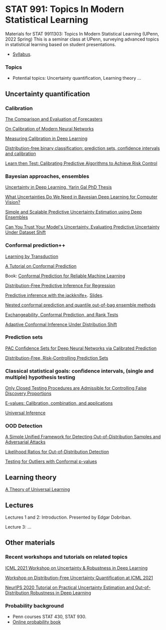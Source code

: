 # STAT 991: Topics In Modern Statistical Learning
Materials for STAT 9911303: Topics In Modern Statistical Learning (UPenn, 2022 Spring)
This is a seminar class at UPenn, surveying advanced topics in statistical learning based on student presentations. 

* [Syllabus](https://github.com/dobriban/Topics-In-Modern-Statistical-Learning/blob/master/Syllabus/stat-991-spring-2022-syllabus.pdf). 


### Topics 

* Potential topics: Uncertainty quantification, Learning theory  ...

## Uncertainty quantification

### Calibration

[The Comparison and Evaluation of Forecasters](https://www.jstor.org/stable/2987588)

[On Calibration of Modern Neural Networks](http://proceedings.mlr.press/v70/guo17a.html)

[Measuring Calibration in Deep Learning](https://arxiv.org/abs/1904.01685)

[Distribution-free binary classification: prediction sets, confidence intervals and calibration](https://arxiv.org/abs/2006.10564)

[Learn then Test: Calibrating Predictive Algorithms to Achieve Risk Control](https://arxiv.org/abs/2110.01052)

### Bayesian approaches, ensembles

[Uncertainty in Deep Learning, Yarin Gal PhD Thesis](https://mlg.eng.cam.ac.uk/yarin/thesis/thesis.pdf)

[What Uncertainties Do We Need in Bayesian Deep Learning for Computer Vision?](https://arxiv.org/abs/1703.04977)

[Simple and Scalable Predictive Uncertainty Estimation using Deep Ensembles](https://arxiv.org/abs/1612.01474)

[Can You Trust Your Model's Uncertainty. Evaluating Predictive Uncertainty Under Dataset Shift](https://arxiv.org/abs/1906.02530)

### Conformal prediction++

[Learning by Transduction](https://arxiv.org/abs/1301.7375)

[A Tutorial on Conformal Prediction](https://www.jmlr.org/papers/v9/shafer08a.html)

Book: [Conformal Prediction for Reliable Machine Learning](https://www.sciencedirect.com/book/9780123985378/conformal-prediction-for-reliable-machine-learning)

[Distribution-Free Predictive Inference For Regression](https://arxiv.org/abs/1604.04173)

[Predictive inference with the jackknife+](https://arxiv.org/abs/1905.02928). [Slides](https://github.com/dobriban/Topics-in-deep-learning/blob/master/Stat%20991%20presentations/Fall%202019/Slides/BarberSlides-whoa-psi-2019.pdf). 

[Nested conformal prediction and quantile out-of-bag ensemble methods](https://arxiv.org/abs/1910.10562)

[Exchangeability, Conformal Prediction, and Rank Tests](https://arxiv.org/abs/2005.06095)

[Adaptive Conformal Inference Under Distribution Shift](https://arxiv.org/abs/2106.00170)

### Prediction sets

[PAC Confidence Sets for Deep Neural Networks via Calibrated Prediction](https://arxiv.org/abs/2001.00106)

[Distribution-Free, Risk-Controlling Prediction Sets](https://arxiv.org/abs/2101.02703)

### Classical statistical goals: confidence intervals, (single and multiple) hypothesis testing

[Only Closed Testing Procedures are Admissible for Controlling False Discovery Proportions](https://arxiv.org/abs/1901.04885)

[E-values: Calibration, combination, and applications](https://arxiv.org/pdf/1912.06116.pdf)

[Universal Inference](https://arxiv.org/abs/1912.11436)

### OOD Detection

[A Simple Unified Framework for Detecting Out-of-Distribution Samples and Adversarial Attacks](https://arxiv.org/abs/1807.03888)

[Likelihood Ratios for Out-of-Distribution Detection](https://arxiv.org/abs/1906.02845)

[Testing for Outliers with Conformal p-values](https://arxiv.org/abs/2104.08279)

## Learning theory

[A Theory of Universal Learning](https://arxiv.org/abs/2011.04483)

## Lectures

Lectures 1 and 2: Introduction. Presented by Edgar Dobriban. 

Lecture 3: ...

## Other materials

### Recent workshops and tutorials on related topics

[ICML 2021 Workshop on Uncertainty & Robustness in Deep Learning](https://sites.google.com/view/udlworkshop2021/home)

[Workshop on Distribution-Free Uncertainty Quantification at ICML 2021](https://sites.google.com/berkeley.edu/dfuq21)

[NeurIPS 2020 Tutorial on Practical Uncertainty Estimation and Out-of-Distribution Robustness in Deep Learning](https://nips.cc/virtual/2020/public/tutorial_0f190e6e164eafe66f011073b4486975.html)

### Probability background
* Penn courses STAT 430, STAT 930.
* [Online probability book](https://www.probabilitycourse.com/)



